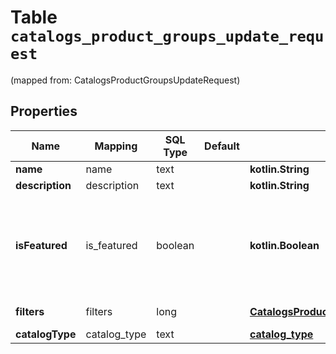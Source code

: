 
# Table `catalogs_product_groups_update_request`
(mapped from: CatalogsProductGroupsUpdateRequest)

## Properties
Name | Mapping | SQL Type | Default | Type | Description | Notes
---- | ------- | -------- | ------- | ---- | ----------- | -----
**name** | name | text |  | **kotlin.String** |  |  [optional]
**description** | description | text |  | **kotlin.String** |  |  [optional]
**isFeatured** | is_featured | boolean |  | **kotlin.Boolean** | boolean indicator of whether the product group is being featured or not |  [optional]
**filters** | filters | long |  | [**CatalogsProductGroupFiltersRequest**](CatalogsProductGroupFiltersRequest.md) |  |  [optional] [foreignkey]
**catalogType** | catalog_type | text |  | [**catalog_type**](#CatalogType) |  |  [optional]








